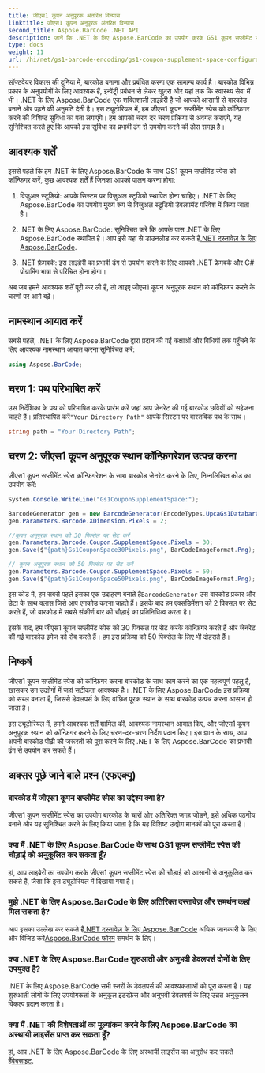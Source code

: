 ```yaml
---
title: जीएस1 कूपन अनुपूरक अंतरिक्ष विन्यास
linktitle: जीएस1 कूपन अनुपूरक अंतरिक्ष विन्यास
second_title: Aspose.BarCode .NET API
description: जानें कि .NET के लिए Aspose.BarCode का उपयोग करके GS1 कूपन सप्लीमेंट स्पेस को कैसे कॉन्फ़िगर करें। इस सुविधा में महारत हासिल करने के लिए हमारी चरण-दर-चरण मार्गदर्शिका का पालन करें।
type: docs
weight: 11
url: /hi/net/gs1-barcode-encoding/gs1-coupon-supplement-space-configuration/
---
```


सॉफ़्टवेयर विकास की दुनिया में, बारकोड बनाना और प्रबंधित करना एक सामान्य कार्य है। बारकोड विभिन्न प्रकार के अनुप्रयोगों के लिए आवश्यक हैं, इन्वेंट्री प्रबंधन से लेकर खुदरा और यहां तक कि स्वास्थ्य सेवा में भी। .NET के लिए Aspose.BarCode एक शक्तिशाली लाइब्रेरी है जो आपको आसानी से बारकोड बनाने और पढ़ने की अनुमति देती है। इस ट्यूटोरियल में, हम जीएस1 कूपन सप्लीमेंट स्पेस को कॉन्फ़िगर करने की विशिष्ट सुविधा का पता लगाएंगे। हम आपको चरण दर चरण प्रक्रिया से अवगत कराएंगे, यह सुनिश्चित करते हुए कि आपको इस सुविधा का प्रभावी ढंग से उपयोग करने की ठोस समझ है।

## आवश्यक शर्तें

इससे पहले कि हम .NET के लिए Aspose.BarCode के साथ GS1 कूपन सप्लीमेंट स्पेस को कॉन्फिगर करें, कुछ आवश्यक शर्तें हैं जिनका आपको पालन करना होगा:

1. विजुअल स्टूडियो: आपके सिस्टम पर विजुअल स्टूडियो स्थापित होना चाहिए। .NET के लिए Aspose.BarCode का उपयोग मुख्य रूप से विजुअल स्टूडियो डेवलपमेंट परिवेश में किया जाता है।

2.  .NET के लिए Aspose.BarCode: सुनिश्चित करें कि आपके पास .NET के लिए Aspose.BarCode स्थापित है। आप इसे यहां से डाउनलोड कर सकते हैं[.NET दस्तावेज़ के लिए Aspose.BarCode](https://reference.aspose.com/barcode/net/).

3. .NET फ्रेमवर्क: इस लाइब्रेरी का प्रभावी ढंग से उपयोग करने के लिए आपको .NET फ्रेमवर्क और C# प्रोग्रामिंग भाषा से परिचित होना होगा।

अब जब हमने आवश्यक शर्तें पूरी कर ली हैं, तो आइए जीएस1 कूपन अनुपूरक स्थान को कॉन्फ़िगर करने के चरणों पर आगे बढ़ें।

## नामस्थान आयात करें

सबसे पहले, .NET के लिए Aspose.BarCode द्वारा प्रदान की गई कक्षाओं और विधियों तक पहुँचने के लिए आवश्यक नामस्थान आयात करना सुनिश्चित करें:

```csharp
using Aspose.BarCode;
```

## चरण 1: पथ परिभाषित करें

 उस निर्देशिका के पथ को परिभाषित करके प्रारंभ करें जहां आप जेनरेट की गई बारकोड छवियों को सहेजना चाहते हैं। प्रतिस्थापित करें`"Your Directory Path"` आपके सिस्टम पर वास्तविक पथ के साथ।

```csharp
string path = "Your Directory Path";
```

## चरण 2: जीएस1 कूपन अनुपूरक स्थान कॉन्फ़िगरेशन उत्पन्न करना

जीएस1 कूपन सप्लीमेंट स्पेस कॉन्फ़िगरेशन के साथ बारकोड जेनरेट करने के लिए, निम्नलिखित कोड का उपयोग करें:

```csharp
System.Console.WriteLine("Gs1CouponSupplementSpace:");

BarcodeGenerator gen = new BarcodeGenerator(EncodeTypes.UpcaGs1DatabarCoupon, "123456789012(8110)ASPOSE");
gen.Parameters.Barcode.XDimension.Pixels = 2;

//कूपन अनुपूरक स्थान को 30 पिक्सेल पर सेट करें
gen.Parameters.Barcode.Coupon.SupplementSpace.Pixels = 30;
gen.Save($"{path}Gs1CouponSpace30Pixels.png", BarCodeImageFormat.Png);

// कूपन अनुपूरक स्थान को 50 पिक्सेल पर सेट करें
gen.Parameters.Barcode.Coupon.SupplementSpace.Pixels = 50;
gen.Save($"{path}Gs1CouponSpace50Pixels.png", BarCodeImageFormat.Png);
```

 इस कोड में, हम सबसे पहले इसका एक उदाहरण बनाते हैं`BarcodeGenerator` उस बारकोड प्रकार और डेटा के साथ क्लास जिसे आप एनकोड करना चाहते हैं। इसके बाद हम एक्सडिमेंशन को 2 पिक्सल पर सेट करते हैं, जो बारकोड में सबसे संकीर्ण बार की चौड़ाई का प्रतिनिधित्व करता है। 

इसके बाद, हम जीएस1 कूपन सप्लीमेंट स्पेस को 30 पिक्सल पर सेट करके कॉन्फ़िगर करते हैं और जेनरेट की गई बारकोड इमेज को सेव करते हैं। हम इस प्रक्रिया को 50 पिक्सेल के लिए भी दोहराते हैं।

## निष्कर्ष

जीएस1 कूपन सप्लीमेंट स्पेस को कॉन्फ़िगर करना बारकोड के साथ काम करने का एक महत्वपूर्ण पहलू है, खासकर उन उद्योगों में जहां सटीकता आवश्यक है। .NET के लिए Aspose.BarCode इस प्रक्रिया को सरल बनाता है, जिससे डेवलपर्स के लिए वांछित पूरक स्थान के साथ बारकोड उत्पन्न करना आसान हो जाता है।

इस ट्यूटोरियल में, हमने आवश्यक शर्तें शामिल कीं, आवश्यक नामस्थान आयात किए, और जीएस1 कूपन अनुपूरक स्थान को कॉन्फ़िगर करने के लिए चरण-दर-चरण निर्देश प्रदान किए। इस ज्ञान के साथ, आप अपनी बारकोड पीढ़ी की जरूरतों को पूरा करने के लिए .NET के लिए Aspose.BarCode का प्रभावी ढंग से उपयोग कर सकते हैं।

## अक्सर पूछे जाने वाले प्रश्न (एफएक्यू)

### बारकोड में जीएस1 कूपन सप्लीमेंट स्पेस का उद्देश्य क्या है?
जीएस1 कूपन सप्लीमेंट स्पेस का उपयोग बारकोड के चारों ओर अतिरिक्त जगह जोड़ने, इसे अधिक पठनीय बनाने और यह सुनिश्चित करने के लिए किया जाता है कि यह विशिष्ट उद्योग मानकों को पूरा करता है।

### क्या मैं .NET के लिए Aspose.BarCode के साथ GS1 कूपन सप्लीमेंट स्पेस की चौड़ाई को अनुकूलित कर सकता हूँ?
हां, आप लाइब्रेरी का उपयोग करके जीएस1 कूपन सप्लीमेंट स्पेस की चौड़ाई को आसानी से अनुकूलित कर सकते हैं, जैसा कि इस ट्यूटोरियल में दिखाया गया है।

### मुझे .NET के लिए Aspose.BarCode के लिए अतिरिक्त दस्तावेज़ और समर्थन कहां मिल सकता है?
 आप इसका उल्लेख कर सकते हैं[.NET दस्तावेज़ के लिए Aspose.BarCode](https://reference.aspose.com/barcode/net/) अधिक जानकारी के लिए और विजिट करें[Aspose.BarCode फोरम](https://forum.aspose.com/c/barcode/13) समर्थन के लिए।

### क्या .NET के लिए Aspose.BarCode शुरुआती और अनुभवी डेवलपर्स दोनों के लिए उपयुक्त है?
.NET के लिए Aspose.BarCode सभी स्तरों के डेवलपर्स की आवश्यकताओं को पूरा करता है। यह शुरुआती लोगों के लिए उपयोगकर्ता के अनुकूल इंटरफ़ेस और अनुभवी डेवलपर्स के लिए उन्नत अनुकूलन विकल्प प्रदान करता है।

### क्या मैं .NET की विशेषताओं का मूल्यांकन करने के लिए Aspose.BarCode का अस्थायी लाइसेंस प्राप्त कर सकता हूँ?
 हां, आप .NET के लिए Aspose.BarCode के लिए अस्थायी लाइसेंस का अनुरोध कर सकते हैं[वेबसाइट](https://purchase.aspose.com/temporary-license/).